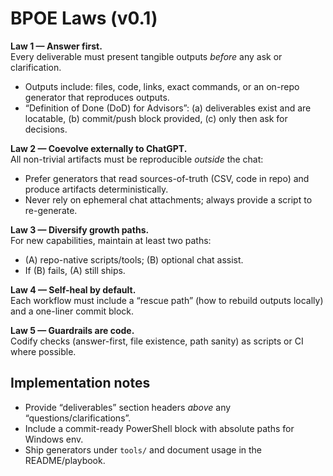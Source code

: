﻿# BPOE Laws (v0.1)

**Law 1 — Answer first.**  
Every deliverable must present tangible outputs *before* any ask or clarification.  
- Outputs include: files, code, links, exact commands, or an on-repo generator that reproduces outputs.
- “Definition of Done (DoD) for Advisors”: (a) deliverables exist and are locatable, (b) commit/push block provided, (c) only then ask for decisions.

**Law 2 — Coevolve externally to ChatGPT.**  
All non-trivial artifacts must be reproducible *outside* the chat:
- Prefer generators that read sources-of-truth (CSV, code in repo) and produce artifacts deterministically.
- Never rely on ephemeral chat attachments; always provide a script to re-generate.

**Law 3 — Diversify growth paths.**  
For new capabilities, maintain at least two paths:
- (A) repo-native scripts/tools; (B) optional chat assist.
- If (B) fails, (A) still ships.

**Law 4 — Self-heal by default.**  
Each workflow must include a “rescue path” (how to rebuild outputs locally) and a one-liner commit block.

**Law 5 — Guardrails are code.**  
Codify checks (answer-first, file existence, path sanity) as scripts or CI where possible.

## Implementation notes
- Provide “deliverables” section headers *above* any “questions/clarifications”.
- Include a commit-ready PowerShell block with absolute paths for Windows env.
- Ship generators under `tools/` and document usage in the README/playbook.
